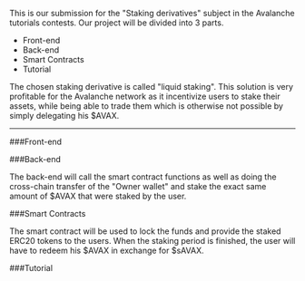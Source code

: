  This is our submission for the "Staking derivatives" subject in the Avalanche tutorials contests.
 Our project will be divided into 3 parts.
 
 - Front-end
 - Back-end
 - Smart Contracts
 - Tutorial
 
The chosen staking derivative is called "liquid staking".
This solution is very profitable for the Avalanche network as it incentivize users to stake their assets, while being able to trade them which is otherwise not possible by simply delegating his $AVAX.

*** 
###Front-end

###Back-end

The back-end will call the smart contract functions as well as doing the cross-chain transfer of the "Owner wallet" and stake the exact same amount of $AVAX that were staked by the user.

###Smart Contracts

The smart contract will be used to lock the funds and provide the staked ERC20 tokens to the users.
When the staking period is finished, the user will have to redeem his $AVAX in exchange for $sAVAX.

###Tutorial